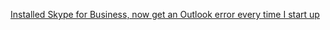 [Installed Skype for Business, now get an Outlook error every time I start up ](http://answers.microsoft.com/en-us/office/forum/office_2013_release-outlook/installed-skype-for-business-now-get-an-outlook/9462d75a-bc5d-48b3-9342-68e7663f66f0)

